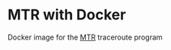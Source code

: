 # MTR with Docker

Docker image for the [MTR](https://github.com/traviscross/mtr) traceroute program
